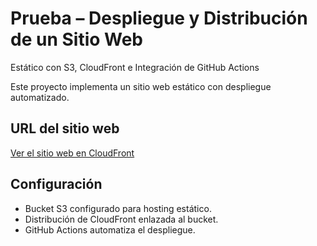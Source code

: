 # Prueba – Despliegue y Distribución de un Sitio Web
Estático con S3, CloudFront e Integración de
GitHub Actions

Este proyecto implementa un sitio web estático con despliegue automatizado.

## URL del sitio web
[Ver el sitio web en CloudFront](https://d2c52s7r4583rn.cloudfront.net)

## Configuración
- Bucket S3 configurado para hosting estático.
- Distribución de CloudFront enlazada al bucket.
- GitHub Actions automatiza el despliegue.

